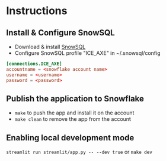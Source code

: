 # Instructions
## Install & Configure SnowSQL
* Download & install [SnowSQL](https://developers.snowflake.com/snowsql/)
* Configure SnowSQL profile "ICE_AXE" in ~/.snowsql/config
```conf
[connections.ICE_AXE]
accountname = <snowflake account name>
username = <username>
password = <password>
```

## Publish the application to Snowflake
* `make` to push the app and install it on the account
* `make clean` to remove the app from the account

## Enabling local development mode
`streamlit run streamlit/app.py -- --dev true` or `make dev`
